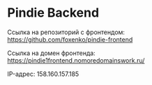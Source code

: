 # Pindie Backend

Ссылка на репозиторий с фронтендом: https://github.com/foxenko/pindie-frontend

Ссылка на домен фронтенда: https://pindie1frontend.nomoredomainswork.ru/

IP-адрес: 158.160.157.185
 